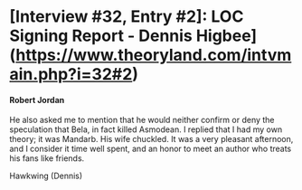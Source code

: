 # [Interview #32, Entry #2]: LOC Signing Report - Dennis Higbee](https://www.theoryland.com/intvmain.php?i=32#2)

#### Robert Jordan

He also asked me to mention that he would neither confirm or deny the speculation that Bela, in fact killed Asmodean. I replied that I had my own theory; it was Mandarb. His wife chuckled. It was a very pleasant afternoon, and I consider it time well spent, and an honor to meet an author who treats his fans like friends.
  
  
Hawkwing (Dennis)

